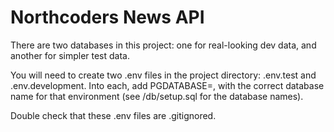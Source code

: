 # Northcoders News API

There are two databases in this project: one for real-looking dev data, and another for simpler test data.

You will need to create two .env files in the project directory: .env.test and .env.development. Into each, add PGDATABASE=, with the correct database name for that environment (see /db/setup.sql for the database names). 

Double check that these .env files are .gitignored. 
